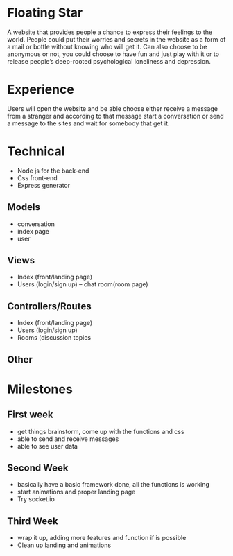 # Floating Star

A website that provides people a chance to express their feelings to the world. People could put their worries and secrets in the website as a form of a mail or bottle without knowing who will get it. Can also choose to be anonymous or not, you could choose to have fun and just play with it or to release people’s deep-rooted psychological loneliness and depression.

# Experience

Users will open the website and be able choose either receive a message from a stranger and according to that message start a conversation or send a message to the sites and wait for somebody that get it.

# Technical

- Node js for the back-end 
- Css front-end
- Express generator

## Models
- conversation 
- index page 
- user 

## Views
- Index (front/landing page) 
- Users (login/sign up) 
– chat room(room page)

## Controllers/Routes
- Index (front/landing page)
- Users (login/sign up) 
- Rooms (discussion topics

## Other

# Milestones

## First week
- get things brainstorm, come up with the functions and css
- able to send and receive messages
- able to see user data

## Second Week
- basically have a basic framework done, all the functions is working
- start animations and proper landing page
- Try socket.io

## Third Week
- wrap it up, adding more features and function if is possible
- Clean up landing and animations
